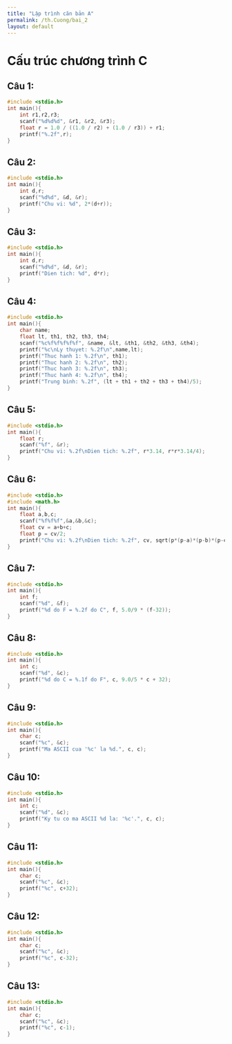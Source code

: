 ```yaml
---
title: "Lập trình căn bản A"
permalink: /th.Cuong/bai_2
layout: default
---
```


# **Cấu trúc chương trình C**

## **Câu 1:**

```c
#include <stdio.h>
int main(){
    int r1,r2,r3;
    scanf("%d%d%d", &r1, &r2, &r3);
    float r = 1.0 / ((1.0 / r2) + (1.0 / r3)) + r1;
    printf("%.2f",r);
}
```

## **Câu 2:**

```c
#include <stdio.h>
int main(){
    int d,r;
    scanf("%d%d", &d, &r);
    printf("Chu vi: %d", 2*(d+r));
}
```

## **Câu 3:**

```c
#include <stdio.h>
int main(){
    int d,r;
    scanf("%d%d", &d, &r);
    printf("Dien tich: %d", d*r);
}
```

## **Câu 4:**

```c
#include <stdio.h>
int main(){
    char name;
    float lt, th1, th2, th3, th4;
    scanf("%c%f%f%f%f%f", &name, &lt, &th1, &th2, &th3, &th4);
    printf("%c\nLy thuyet: %.2f\n",name,lt);
    printf("Thuc hanh 1: %.2f\n", th1);
    printf("Thuc hanh 2: %.2f\n", th2);
    printf("Thuc hanh 3: %.2f\n", th3);
    printf("Thuc hanh 4: %.2f\n", th4);
    printf("Trung binh: %.2f", (lt + th1 + th2 + th3 + th4)/5);
}
```

## **Câu 5:**

```c
#include <stdio.h>
int main(){
    float r;
    scanf("%f", &r);
    printf("Chu vi: %.2f\nDien tich: %.2f", r*3.14, r*r*3.14/4);
}
```

## **Câu 6:**

```c
#include <stdio.h>
#include <math.h>
int main(){
    float a,b,c;
    scanf("%f%f%f",&a,&b,&c);
    float cv = a+b+c;
    float p = cv/2;
    printf("Chu vi: %.2f\nDien tich: %.2f", cv, sqrt(p*(p-a)*(p-b)*(p-c)));
}
```

## **Câu 7:**

```c
#include <stdio.h>
int main(){
    int f;
    scanf("%d", &f);
    printf("%d do F = %.2f do C", f, 5.0/9 * (f-32));
}
```

## **Câu 8:**

```c
#include <stdio.h>
int main(){
    int c;
    scanf("%d", &c);
    printf("%d do C = %.1f do F", c, 9.0/5 * c + 32);
}
```

## **Câu 9:**

```c
#include <stdio.h>
int main(){
    char c;
    scanf("%c", &c);
    printf("Ma ASCII cua '%c' la %d.", c, c);
}
```

## **Câu 10:**

```c
#include <stdio.h>
int main(){
    int c;
    scanf("%d", &c);
    printf("Ky tu co ma ASCII %d la: '%c'.", c, c);
}
```

## **Câu 11:**

```c
#include <stdio.h>
int main(){
    char c;
    scanf("%c", &c);
    printf("%c", c+32);
}
```

## **Câu 12:**

```c
#include <stdio.h>
int main(){
    char c;
    scanf("%c", &c);
    printf("%c", c-32);
}
```

## **Câu 13:**

```c
#include <stdio.h>
int main(){
    char c;
    scanf("%c", &c);
    printf("%c", c-1);
}
```
